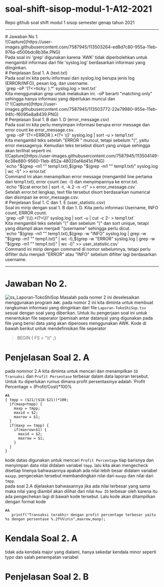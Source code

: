 # soal-shift-sisop-modul-1-A12-2021
Repo github soal shift modul 1 sisop semester genap tahun 2021 

<hr>
# Jawaban No 1.<br/>
![Capture](https://user-images.githubusercontent.com/7587945/113503264-ed8d7c80-955a-11eb-976a-d500bdc8b36e.PNG)<br/>
Pada soal ini 'grep' digunakan karena 'AWK' tidak diperbolehkan untuk mengambil informasi dari file 'syslog.log' berdasarkan informasi yang diinginkan.<br/>
# Penjelasan Soal 1. A (text.txt)<br/>
Pada soal ini kita perlu informasi dari syslog.log berupa jenis log (ERROR/INFO), pesan log, dan username.<br/>
`grep -oP '(?<=ticky: ).*' syslog.log > text.txt`<br/>
Kita menggunakan grep untuk melakukan ini. -oP berarti "matching only" sehingga hanya informasi yang diperlukan muncul dan<br/>
(?<ticky: ) berarti kita hanya mengambil teks setelah "ticky: " muncul.<br/>
![Capture](https://user-images.githubusercontent.com/7587945/113503772-22e79980-955e-11eb-94fc-f6095e8a8439.PNG)<br/>
# Penjelasan Soal 1. B dan 1. D (error_message.csv)<br/>
Pada soal ini kita perlu menyimpan informasi berupa error message dan error count ke error_message.csv.<br/>
`grep -oP '(?<=ERROR ).*(?= \()' syslog.log | sort -u > temp1.txt`<br/>
Kita mengambil teks setelah "ERROR " muncul, tetapi sebelum "(", yaitu error messagenya. Kemudian teks tersebut disort yang unique sehingga akan terlihat seperti ini.<br/>
![Capture](https://user-images.githubusercontent.com/7587945/113504149-6c38e880-9560-11eb-852a-48020af4d41d.PNG)<br/>
`echo "$(grep -m1 "" temp1.txt),$(grep "$(grep -m1 "" temp1.txt)" syslog.log | wc -l)" >> error.txt`<br/>
Command ini akan menampilkan error message (mengambil line pertama dari temp1.txt), error count (wc -l) dan menyimpannya ke error.txt.<br/>
`echo "$(cat error.txt | sort -t, -k 2 -n -r)" >> error_message.csv`<br/>
Setelah error.txt lengkap, text file tersebut disort berdasarkan numerical dan disimpan ke error_message.csv.  <br/>
# Penjelasan Soal 1. C dan 1. E (user_statistic.csv)<br/>
Soal ini mirip dengan soal 1. B dan 1. D. Kita perlu informasi Username, INFO count, ERROR count.<br/>
`grep -oP '(\().*(?=\))' syslog.log | sort -u | cut -c 2- > temp1.txt`<br/>
Kita mengambil teks setelah "(" dan sebelum ")" dan sort unique, tetapi yang ditampil akan menjadi "(username" sehingga perlu dicut.<br/>
`echo "$(grep -m1 "" temp1.txt),$(grep -w "INFO" syslog.log | grep -w "$(grep -m1 "" temp1.txt)" | wc -l),$(grep -w "ERROR" syslog.log | grep -w "$(grep -m1 "" temp1.txt)" | wc -l)" >> user_statistic.csv`<br/>
Command ini mirip dengan command di nomor sebelumnya, tetapi perlu difilter dulu menjadi "ERROR" atau "INFO" sebelum difilter lagi berdasarkan username.<br/>

<hr>

# Jawaban No 2. 
![ss_Laporan-TokoShiSop](https://user-images.githubusercontent.com/75328763/113485508-0bfe6400-94d8-11eb-9d32-64c6a525112c.png)
Masalah pada nomer 2 ini deselesaikan menggunakan program `AWK`.
pada nomor 2 ini kita diminta untuk membuat rangkuman informasi yang diinginkan dari file `Laporan-TokoShiSop.tsv` sesuai dengan soal yang diberikan. Untuk itu pengerjaan soal ini untuk menentukan file seperator (pemisah antar datanya) yang digunakan pada file yang berisi data yang akan diperoses menggunakan AWK. Kode di bawah berikut  untuk mendefinisikan file seperator  
> BEGIN { FS = "\t" ;}  
# Penjelasan Soal 2. A
pada nommor 2.A kita diminta untuk mencari dan menampilkan `ID Transaksi` dan `Profit Persentase` terbesar dalam data laporan tersebut. Untuk itu diperlukan rumus dimana profit persentasinya adalah `Profit Percentage = (Profit/Cost)*100%  
```Shell
#A
{ tmpp = ($21/($18-$21))*100;
  if(maxp<tmpp) {
    maxp = tmpp;
    maxid = $2;
    maxrow = $1;
  }
  if(maxp == tmpp) {
    if(maxrow<$1) { 
      maxid = $2;
      maxrow = $1; 
    }
  }
}
```
kode datas digunakan untuk mencari `Profit Percentage` tiap barisnya dan menyimpan data nilai didalam variabel `tmpp`. lalu kita akan mengecheck disetiap linenya bahwasannya apakah ada nilai lebih besar didalam variabel `maxpp`. pengecekan tersebut membandingkan nilai dari `maxpp` dan nilai dari `tmpp`.  
pada soal 2.A dijelaskan bahwasannya jika ada nilai terbesar yang sama maka nilai yang diambil akan dilihat dari nilai `Row ID` terbesar oleh karena itu ada pengechekan lagi di bawah kode tersebut. Lalu kode akan ditampilkan dengan format kode  
```Shell
#A
   printf("Transaksi terakhir dengan profit percentage terbesar yaitu %s dengan persentase %.2f%%\n\n",maxrow,maxp);
```
# Kendala Soal 2. A
tidak ada kendala major yang dialami, hanya sekedar kendala minor seperti typo dan salah penempatan variabel
# Penjelasan Soal 2. B
